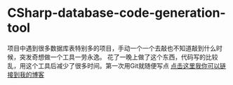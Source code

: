 CSharp-database-code-generation-tool
====================================
  项目中遇到很多数据库表特别多的项目，手动一个一个去敲也不知道敲到什么时候，突发奇想做一个工具一劳永逸。
花了一晚上做了这个东西，代码写的比较乱，用这个工具后减少了很多时间。第一次用Git就随便写点
[点击这里我你可以链接到我的博客](http://www.gaozengzhi.cn)<br />

